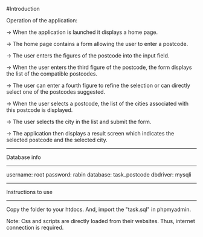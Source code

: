 #Introduction

Operation of the application:

-> When the application is launched it displays a home page.

-> The home page contains a form allowing the user to enter a postcode.

-> The user enters the figures of the postcode into the input field.

-> When the user enters the third figure of the postcode, the form displays the list of the compatible postcodes.

-> The user can enter a fourth figure to refine the selection or can directly select one of the postcodes suggested.

-> When the user selects a postcode, the list of the cities associated with this postcode is displayed.

-> The user selects the city in the list and submit the form.

-> The application then displays a result screen which indicates the selected postcode and the selected city.

*******************
Database info
*******************

username: root
password: rabin
database: task_postcode
dbdriver: mysqli

**************************
Instructions to use
**************************

Copy the folder to your htdocs. And, import the "task.sql" in phpmyadmin.


Note: Css and scripts are directly loaded from their websites. Thus, internet connection is required.
